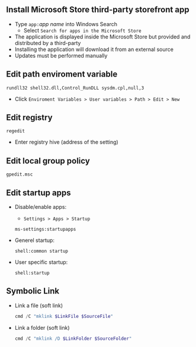 ## Install Microsoft Store third-party storefront app

- Type `app:`_app name_ into Windows Search
  - Select `Search for apps in the Microsoft Store`
- The application is displayed inside the Microsoft Store but provided and distributed by a third-party
- Installing the application will download it from an external source
- Updates must be performed manually


## Edit path enviroment variable

```
rundll32 shell32.dll,Control_RunDLL sysdm.cpl,null,3
```
- Click `Enviroment Variables > User variables > Path > Edit > New`


## Edit registry

```
regedit
```
- Enter registry hive (address of the setting)


## Edit local group policy

```
gpedit.msc
```

## Edit startup apps

- Disable/enable apps:
  - `Settings > Apps > Startup`
  ```explorer
  ms-settings:startupapps
  ```

- Generel startup:
  ```explorer
  shell:common startup
  ```

- User specific startup:
  ```explorer
  shell:startup
  ```

## Symbolic Link

- Link a file (soft link)
  
  ```powershell
  cmd /C "mklink $LinkFile $SourceFile"
  ```

- Link a folder (soft link)

  ```powershell
  cmd /C "mklink /D $LinkFolder $SourceFolder"
  ```